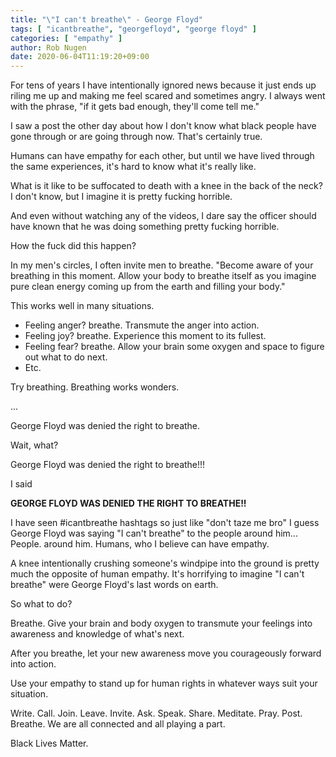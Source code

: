 ```yaml
---
title: "\"I can't breathe\" - George Floyd"
tags: [ "icantbreathe", "georgefloyd", "george floyd" ]
categories: [ "empathy" ]
author: Rob Nugen
date: 2020-06-04T11:19:20+09:00
---
```


For tens of years I have intentionally ignored news because it just
ends up riling me up and making me feel scared and sometimes angry.  I
always went with the phrase, "if it gets bad enough, they'll come tell
me."

I saw a post the other day about how I don't know what black people
have gone through or are going through now.  That's certainly true.

Humans can have empathy for each other, but until we have lived
through the same experiences, it's hard to know what it's really like.
   
What is it like to be suffocated to death with a knee in the back of
the neck?  I don't know, but I imagine it is pretty fucking horrible.

And even without watching any of the videos, I dare say the officer
should have known that he was doing something pretty fucking horrible.

How the fuck did this happen?

In my men's circles, I often invite men to breathe. "Become aware of
your breathing in this moment.  Allow your body to breathe itself as
you imagine pure clean energy coming up from the earth and filling
your body."

This works well in many situations.

* Feeling anger? breathe.  Transmute the anger into action.
* Feeling joy? breathe.  Experience this moment to its fullest.
* Feeling fear?  breathe.  Allow your brain some oxygen and space to figure out what to do next. 
* Etc.

Try breathing.  Breathing works wonders.

...

George Floyd was denied the right to breathe.

Wait, what?

George Floyd was denied the right to breathe!!!

I said

**GEORGE FLOYD WAS DENIED THE RIGHT TO BREATHE!!**

I have seen #icantbreathe hashtags so just like "don't taze me bro" I
guess George Floyd was saying "I can't breathe" to the people around
him...  People. around him.  Humans, who I believe can have empathy.

A knee intentionally crushing someone's windpipe into the ground is
pretty much the opposite of human empathy.  It's horrifying to imagine
"I can't breathe" were George Floyd's last words on earth.

So what to do?

Breathe.  Give your brain and body oxygen to transmute your feelings
into awareness and knowledge of what's next.

After you breathe, let your new awareness move you courageously
forward into action.

Use your empathy to stand up for human rights in whatever ways suit
your situation.

Write.  Call.  Join.  Leave.  Invite.  Ask.  Speak.  Share.  Meditate.
Pray. Post.  Breathe.  We are all connected and all playing a part.

Black Lives Matter.
